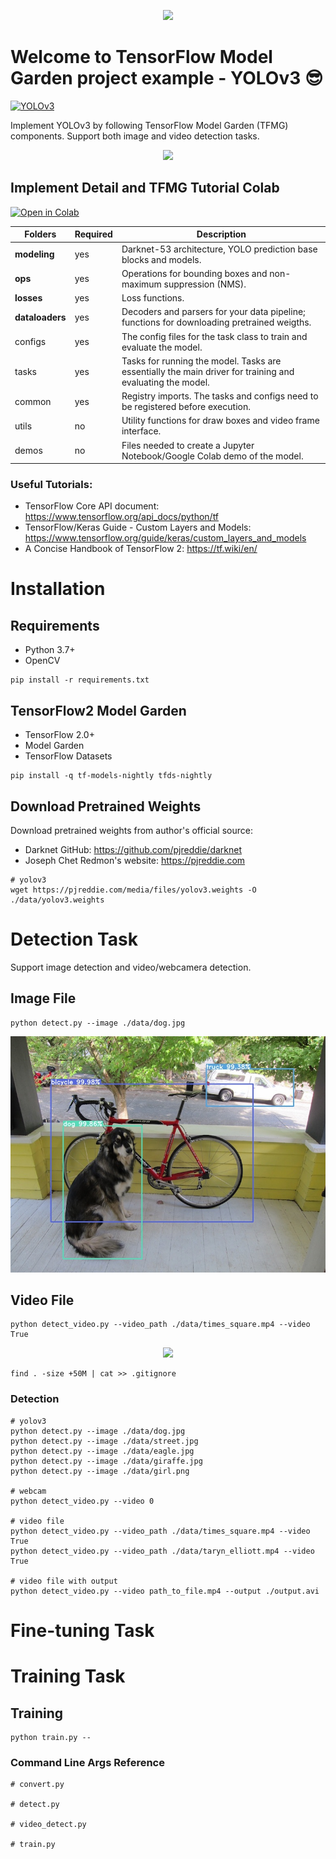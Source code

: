 <p align="center">
    <img src="https://raw.githubusercontent.com/tf-models/readthedocs/main/official/projects/yolo3/assets/project_logo.png">
</p>

# Welcome to TensorFlow Model Garden project example - YOLOv3 :sunglasses:

[![YOLOv3](http://img.shields.io/badge/Paper-arXiv.1804.02767-B3181B?logo=arXiv)](https://arxiv.org/abs/1804.02767)


Implement YOLOv3 by following TensorFlow Model Garden (TFMG) components. Support both image and video detection tasks. 

<p align="center">
    <img src="https://raw.githubusercontent.com/tf-models/readthedocs/main/official/projects/yolo3/assets/video_times_square.gif">
</p>

## Implement Detail and TFMG Tutorial Colab
<a href="https://githubtocolab.com/tf-models/readthedocs/blob/main/TFMG_Project_Tutorial_(v6).ipynb" target="_parent"><img src="https://colab.research.google.com/assets/colab-badge.svg" alt="Open in Colab"/></a>


| Folders      | Required | Description             |
|-------------|----------|-------------------------------------------|
| **modeling** | yes      | Darknet-53 architecture, YOLO prediction base blocks and models.     |
| **ops**     | yes      | Operations for bounding boxes and non-maximum suppression (NMS).    |
| **losses**      | yes      | Loss functions.    |
| **dataloaders** | yes      | Decoders and parsers for your data pipeline; functions for downloading pretrained weigths.     |
| configs     | yes      | The  config  files for the task class to train and evaluate the model.      |
| tasks       | yes      | Tasks for running the model. Tasks are essentially the main driver for training and evaluating the model.     |
| common      | yes      | Registry imports. The tasks and configs need to be registered before execution.     |
| utils       | no       | Utility functions for draw boxes and video frame interface. |
| demos       | no       | Files needed to create a Jupyter Notebook/Google Colab demo of the model. |

### Useful Tutorials:

- TensorFlow Core API document: https://www.tensorflow.org/api_docs/python/tf
- TensorFlow/Keras Guide - Custom Layers and Models: https://www.tensorflow.org/guide/keras/custom_layers_and_models
- A Concise Handbook of TensorFlow 2: https://tf.wiki/en/


# Installation

## Requirements

- Python 3.7+
- OpenCV 

```
pip install -r requirements.txt
```

## TensorFlow2 Model Garden 

- TensorFlow 2.0+
- Model Garden
- TensorFlow Datasets


```
pip install -q tf-models-nightly tfds-nightly
```

## Download Pretrained Weights

Download pretrained weights from author's official source: 

- Darknet GitHub: https://github.com/pjreddie/darknet
- Joseph Chet Redmon's website: https://pjreddie.com

```
# yolov3
wget https://pjreddie.com/media/files/yolov3.weights -O ./data/yolov3.weights
```


# Detection Task

Support image detection and video/webcamera detection. 

## Image File

```
python detect.py --image ./data/dog.jpg 
```

<p align="center">
    <img src="outputs/output_dog.jpg">
</p>

## Video File 

```
python detect_video.py --video_path ./data/times_square.mp4 --video True
```

<p align="center">
    <img src="https://raw.githubusercontent.com/tf-models/readthedocs/main/official/projects/yolo3/assets/video_times_square.gif">
</p>


```
find . -size +50M | cat >> .gitignore
```

### Detection

```
# yolov3
python detect.py --image ./data/dog.jpg  
python detect.py --image ./data/street.jpg  
python detect.py --image ./data/eagle.jpg  
python detect.py --image ./data/giraffe.jpg 
python detect.py --image ./data/girl.png

# webcam
python detect_video.py --video 0

# video file
python detect_video.py --video_path ./data/times_square.mp4 --video True
python detect_video.py --video_path ./data/taryn_elliott.mp4 --video True

# video file with output
python detect_video.py --video path_to_file.mp4 --output ./output.avi
```

# Fine-tuning Task



# Training Task
## Training

```
python train.py --
```

### Command Line Args Reference

```
# convert.py

# detect.py

# video_detect.py

# train.py


```
